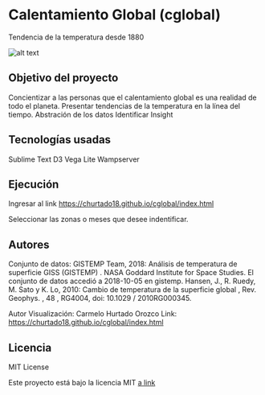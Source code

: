 # Calentamiento Global  (cglobal)
Tendencia de la temperatura desde 1880

![alt text](https://pbs.twimg.com/media/DpMitf7XcAALWOb.jpg)

## Objetivo del proyecto 

Concientizar a las personas que el calentamiento global es una realidad de todo el planeta.
Presentar tendencias de la temperatura en la línea del tiempo.
Abstración de los datos 
Identificar Insight

## Tecnologías usadas
Sublime Text
D3 Vega Lite
Wampserver

## Ejecución

Ingresar al link https://churtado18.github.io/cglobal/index.html

Seleccionar las zonas o meses que desee indentificar.

## Autores 

Conjunto de datos:
GISTEMP Team, 2018: Análisis de temperatura de superficie GISS (GISTEMP) . 
NASA Goddard Institute for Space Studies. El conjunto de datos accedió a 2018-10-05 en gistemp. 
Hansen, J., R. Ruedy, M. Sato y K. Lo, 2010: Cambio de temperatura de la superficie global , 
Rev. Geophys. , 48 , RG4004, doi: 10.1029 / 2010RG000345.

Autor Visualización: Carmelo Hurtado Orozco
Link: https://churtado18.github.io/cglobal/index.html


## Licencia

MIT License

Este proyecto está bajo la licencia MIT [a link](https://github.com/churtado18/cglobal/blob/gh-pages/LICENSE) 

